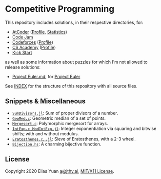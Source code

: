 <!-- SPDX-License-Identifier: X11 -->
# Competitive Programming

This repository includes solutions, in their respective directories, for:

- [AtCoder](https://atcoder.jp/) ([Profile](https://atcoder.jp/users/jthvai), [Statistics](https://kenkoooo.com/atcoder#/user/jthvai))
- [Code Jam](https://codingcompetitions.withgoogle.com/codejam)
- [Codeforces](https://codeforces.com/) ([Profile](https://codeforces.com/profile/jthvai))
- [CS Academy](https://csacademy.com/) ([Profile](https://csacademy.com/user/jthvai))
- [Kick Start](https://codingcompetitions.withgoogle.com/kickstart)

as well as some information about puzzles for which I'm not allowed to release solutions:

- [Project Euler.md](./Project%20Euler.md), for [Project Euler](https://projecteuler.net/)

See [INDEX](./INDEX) for the structure of this repository with all source files.

## Snippets & Miscellaneous

- [`SumDivisors.jl`](https://gist.github.com/jthvai/bc75656bb7e4b9394f22ba58f31838bd): Sum of proper divisors of a number.
- [`GeoMed.c`](https://gist.github.com/jthvai/86258849413fa3c0ebceb5dda363f2d7): Geometric median of a set of points.
- [`Mergesort.c`](https://gist.github.com/jthvai/dc9c9ec09b5f2f223b7a383c5575d595): Polymorphic mergesort for arrays.
- [`IntExp.c`, `ModIntExp.jl`](https://gist.github.com/jthvai/6366f2bec88fc26adf23292106c26dd5): Integer exponentiation via squaring and bitwise shifts; with and without modulus.
- [`Eratosthenes.c`, `.jl`](https://gist.github.com/jthvai/de9c2a5d6306016b684c5343f0eebacd): Sieve of Eratosthenes, with a 2-3 wheel.
- [`Bijection.hs`](https://gist.github.com/jthvai/bf958da0bc6024f8e968186be4d667f5): A charming bijective function.

## License

Copyright 2020 Elias Yuan <a@jthv.ai>, [MIT/X11 License](./LICENSE).
